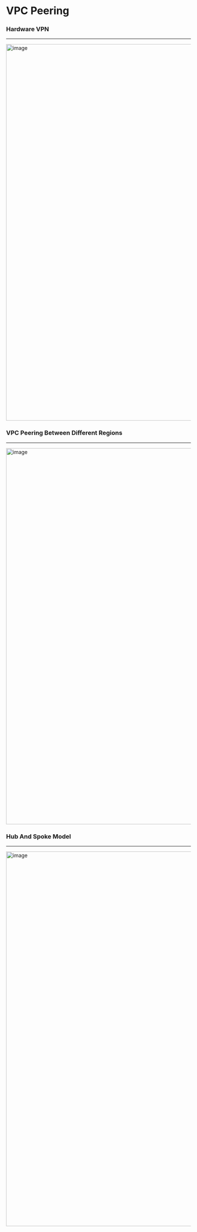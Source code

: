 # VPC Peering

### Hardware VPN
---
<img width="1027" alt="image" src="https://github.com/cskarthik22/Notes/assets/38231831/c6e4fdd2-8195-46a3-a282-3d520c35ad0e">

### VPC Peering Between Different Regions
---
<img width="1026" alt="image" src="https://github.com/cskarthik22/Notes/assets/38231831/339f02e6-9021-41ae-a8eb-f67d30331b4e">

### Hub And Spoke Model
---
<img width="1022" alt="image" src="https://github.com/cskarthik22/Notes/assets/38231831/cbe01918-8e3d-43cd-bcfd-b2b6770bafc7">

